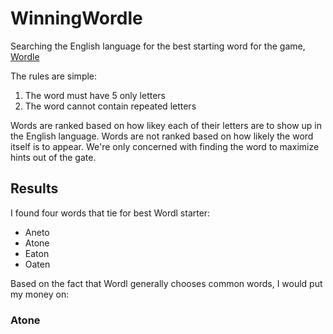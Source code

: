 # WinningWordle
Searching the English language for the best starting word for the game, [Wordle](https://www.powerlanguage.co.uk/wordle/)

The rules are simple:
<ol>
  <li>The word must have 5 only letters</li>
  <li>The word cannot contain repeated letters</li>
</ol>

Words are ranked based on how likey each of their letters are to show up in the English language. Words are not ranked based on how likely the word itself is to appear. We're only concerned with finding the word to maximize hints out of the gate.

## Results
I found four words that tie for best Wordl starter:
<ul>
  <li>Aneto</li>
  <li>Atone</li>
  <li>Eaton</li>
  <li>Oaten</li>
</ul>

Based on the fact that Wordl generally chooses common words, I would put my money on:

### Atone